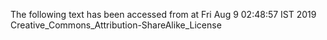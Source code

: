 The following text has been accessed from at Fri Aug 9 02:48:57 IST 2019
Creative_Commons_Attribution-ShareAlike_License
